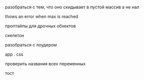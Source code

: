 разобраться с тем, что оно скидывает в пустой массив а не нал

thows an error when max is reached

проптайпы для дрочных обхектов

скелетон

разобраться с лоудером

app . css

проверить названия всех переменных

тост
